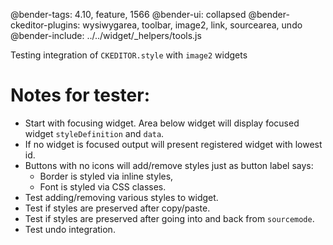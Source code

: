 @bender-tags: 4.10, feature, 1566
@bender-ui: collapsed
@bender-ckeditor-plugins: wysiwygarea, toolbar, image2, link, sourcearea, undo
@bender-include: ../../widget/_helpers/tools.js

Testing integration of `CKEDITOR.style` with `image2` widgets

# Notes for tester:

* Start with focusing widget. Area below widget will display focused widget `styleDefinition` and `data`.
* If no widget is focused output will present registered widget with lowest id.
* Buttons with no icons will add/remove styles just as button label says:
	- Border is styled via inline styles,
	- Font is styled via CSS classes.
* Test adding/removing various styles to widget.
* Test if styles are preserved after copy/paste.
* Test if styles are preserved after going into and back from `sourcemode`.
* Test undo integration.
